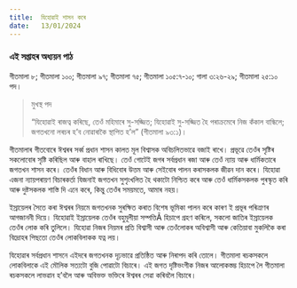 ```yaml
---
title:  যিহোৱাই শাসন কৰে
date:   13/01/2024
---
```


### এই সপ্তাহৰ অধ্যয়ন পাঠ
গীতমালা ৮; গীতমালা ১০০; গীতমালা ৯৭; গীতমালা ৭৫; গীতমালা ১০৫:৭-১০; গালা ৩:২৬-২৯; গীতমালা ২৫:১০ পদ।

> <p>মুখস্থ পদ</p>
> “যিহোৱাই ৰাজত্ব কৰিছে, তেওঁ মহিমাৰে সু-সজ্জিত; যিহোৱাই সু-সজ্জিত হৈ পৰাক্ৰমেৰে নিজ কঁকাল বান্ধিলে; জগতখনো লৰচৰ হ’ব নোৱাৰাকৈ স্থাপিত হ’ল” (গীতমালা ৯৩:১)।

গীতমালাৰ গীতবোৰে ঈশ্বৰৰ সৰ্ব্ব প্ৰধান শাসন কালত মূল বিশ্বাসক অবিচলিতভাৱে বজাই ৰাখে। প্ৰভূৱে তেওঁৰ সৃষ্টিৰ সকলোবোৰ সৃষ্টি কৰিছিল আৰু বাহাল ৰাখিছে। তেওঁ গোটেই জগৰ সৰ্বপ্ৰধান ৰজা আৰু তেওঁ ন্যায় আৰু ধাৰ্মিকতাৰে জগতখন শাসন কৰে। তেওঁৰ বিধান আৰু বিধিবোৰ উত্তম আৰু সেইবোৰ পালন কৰাসকলক জীৱন দান কৰে। যিহোৱা এজনা ন্যায়পৰায়ণ বিচাৰকৰ্তা যিজনাই জগতখন সুশৃংখলিত হৈ থকাটো নিশ্চিত কৰে আৰু তেওঁ ধাৰ্মিকসকলক পুৰস্কৃত কৰি আৰু দুষ্টসকলক শাস্তি দি এনে কৰে, কিন্তু তেওঁৰ সময়মতে, আমাৰ নহয়।

ইস্ৰায়েলৰ সৈতে কৰা ঈশ্বৰৰ নিয়মে জগতখনক সুৰক্ষিত কৰাত বিশেষ ভূমিকা পালন কৰে কাৰণ ই প্ৰভূৰ পৰিত্ৰাণৰ আগজাননী দিয়ে। যিহোৱাই ইস্ৰায়েলক তেওঁৰ বহুমূলীয়া সম্পত্তিÃ হিচাপে গ্ৰহণ কৰিলে, সকলো জাতিৰ ইস্ৰায়েলক তেওঁৰ লোক কৰি তুলিলে। যিহোৱা নিজৰ নিয়মৰ প্ৰতি বিশ্বাসী আৰু তেওঁলোকৰ অবিশ্বাসী আৰু কেতিয়াবা মুকলিকৈ কৰা বিদ্ৰোহৰ পিছতো তেওঁৰ লোকবিলাকক যত্ন লয়।

যিহোৱাৰ সৰ্বপ্ৰধান শাসনে এইদৰে জগতখনক দৃঢ়ভাৱে প্ৰতিষ্ঠিত আৰু নিৰাপদ কৰি তোলে। গীতমালা ৰচকসকলে লোকবিলাকে এই মৌলিক সত্যটো বুজি পোৱাটো বিচাৰে। এই জগত দৃষ্টিভংগীক নিজৰ আলোকস্তম্ভ হিচাপে লৈ গীতমালা ৰচকসকলে লাভৱান হ’বলৈ আৰু অবিভক্ত ভক্তিৰে ঈশ্বৰৰ সেৱা কৰিবলৈ বিচাৰে।